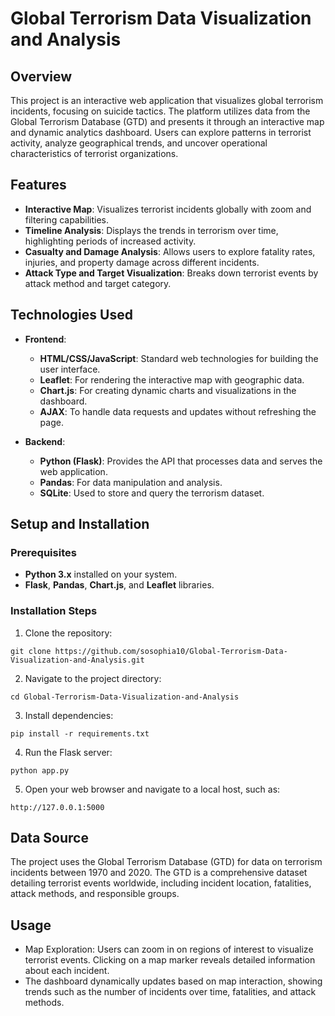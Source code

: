 # Global Terrorism Data Visualization and Analysis

## Overview
This project is an interactive web application that visualizes global terrorism incidents, focusing on suicide tactics. The platform utilizes data from the Global Terrorism Database (GTD) and presents it through an interactive map and dynamic analytics dashboard. Users can explore patterns in terrorist activity, analyze geographical trends, and uncover operational characteristics of terrorist organizations.

## Features
- **Interactive Map**: Visualizes terrorist incidents globally with zoom and filtering capabilities.
- **Timeline Analysis**: Displays the trends in terrorism over time, highlighting periods of increased activity.
- **Casualty and Damage Analysis**: Allows users to explore fatality rates, injuries, and property damage across different incidents.
- **Attack Type and Target Visualization**: Breaks down terrorist events by attack method and target category.

## Technologies Used
- **Frontend**:
  - **HTML/CSS/JavaScript**: Standard web technologies for building the user interface.
  - **Leaflet**: For rendering the interactive map with geographic data.
  - **Chart.js**: For creating dynamic charts and visualizations in the dashboard.
  - **AJAX**: To handle data requests and updates without refreshing the page.
  
- **Backend**:
  - **Python (Flask)**: Provides the API that processes data and serves the web application.
  - **Pandas**: For data manipulation and analysis.
  - **SQLite**: Used to store and query the terrorism dataset.

## Setup and Installation

### Prerequisites
- **Python 3.x** installed on your system.
- **Flask**, **Pandas**, **Chart.js**, and **Leaflet** libraries.
  
### Installation Steps
1. Clone the repository:
   
  ```
  git clone https://github.com/sosophia10/Global-Terrorism-Data-Visualization-and-Analysis.git
  ```

2. Navigate to the project directory:
  
  ```
  cd Global-Terrorism-Data-Visualization-and-Analysis
  ```

3. Install dependencies:

  ```
  pip install -r requirements.txt
  ```

4. Run the Flask server:

  ```
  python app.py
  ```

5. Open your web browser and navigate to a local host, such as:

  ```
  http://127.0.0.1:5000
  ```

## Data Source
The project uses the Global Terrorism Database (GTD) for data on terrorism incidents between 1970 and 2020. The GTD is a comprehensive dataset detailing terrorist events worldwide, including incident location, fatalities, attack methods, and responsible groups.

## Usage
- Map Exploration: Users can zoom in on regions of interest to visualize terrorist events. Clicking on a map marker reveals detailed information about each incident.
- The dashboard dynamically updates based on map interaction, showing trends such as the number of incidents over time, fatalities, and attack methods.
